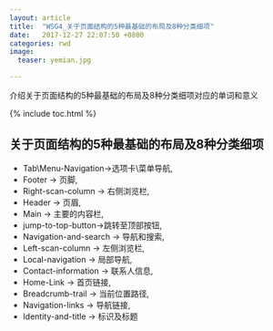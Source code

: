 ```yaml
---
layout: article
title:  "WSG4_关于页面结构的5种最基础的布局及8种分类细项"
date:   2017-12-27 22:07:50 +0800
categories: rwd
image:
  teaser: yemian.jpg

---
```

介绍关于页面结构的5种最基础的布局及8种分类细项对应的单词和意义

{% include toc.html %}
## 关于页面结构的5种最基础的布局及8种分类细项
- Tab\Menu-Navigation→选项卡\菜单导航,
- Footer → 页脚, 
- Right-scan-column → 右侧浏览栏, 
- Header → 页眉, 
- Main → 主要的内容栏, 
- jump-to-top-button→跳转至顶部按钮, 
- Navigation-and-search → 导航和搜索, 
- Left-scan-column → 左侧浏览栏, 
- Local-navigation → 局部导航, 
- Contact-information → 联系人信息,  
- Home-Link → 首页链接, 
- Breadcrumb-trail → 当前位置路径,
- Navigation-links → 导航链接, 
- Identity-and-title → 标识及标题